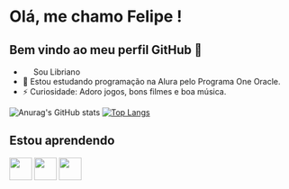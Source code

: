 # Olá, me chamo Felipe ! 

## Bem vindo ao meu perfil GitHub 👋

- <img loading="lazy" src="https://github.com/user-attachments/assets/96e00670-093c-4812-92ea-43e0dc61b0da" width = "15">     Sou Libriano
- 🔭 Estou estudando programação na Alura pelo Programa One Oracle.
- ⚡ Curiosidade: Adoro jogos, bons filmes e boa música.

![Anurag's GitHub stats](https://github-readme-stats.vercel.app/api?username=fearauju&show_icons=true&theme=tokyonight) [![Top Langs](https://github-readme-stats.vercel.app/api/top-langs/?username=fearauju&theme=tokyonight)](https://github.com/fearauju/github-readme-stats)

  ## Estou aprendendo
  
<img loading="lazy" src="https://cdn.jsdelivr.net/gh/devicons/devicon@latest/icons/css3/css3-original.svg" width= "40"/> <img loading="lazy" src="https://cdn.jsdelivr.net/gh/devicons/devicon@latest/icons/html5/html5-original-wordmark.svg" width= "40"/> <img loading= "lazy" src="https://cdn.jsdelivr.net/gh/devicons/devicon@latest/icons/javascript/javascript-plain.svg" width= "40"/>





  
